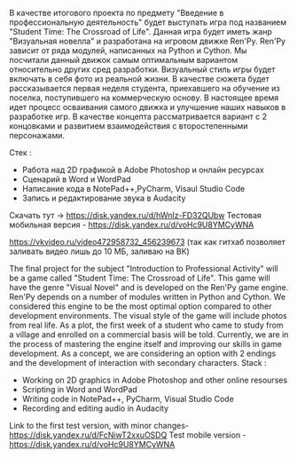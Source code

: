 В качестве итогового проекта по предмету "Введение в профессиональную деятельность" будет выступать игра под названием "Student Time: The Crossroad of Life". Данная игра будет иметь жанр "Визуальная новелла" и разработана на игровом движке Ren'Py. Ren'Py зависит от ряда модулей, написанных на Python и Cython. Мы посчитали данный движок самым оптимальным вариантом относительно других сред разработки. Визуальный стиль игры будет включать в себя фото из реальной жизни. В качестве сюжета будет рассказывается первая неделя студента, приехавшего на обучение из поселка, поступившего на коммерческую основу. В настоящее время идет процесс осваивания самого движка и улучшение наших навыков в разработке игр. В качестве концепта рассматривается вариант с 2 концовками и развитием взаимодействия с второстепенными персонажами.

Стек : 
- Работа над 2D графикой в Adobe Photoshop и онлайн ресурсах
- Сценарий в Word и WordPad
- Написание кода в NotePad++,PyCharm, Visaul Studio Code
- Запись и редактирование звука в Audacity

Скачать тут -> https://disk.yandex.ru/d/hWnIz-FD32QUbw
Тестовая мобильная версия - https://disk.yandex.ru/d/voHc9U8YMCyWNA

https://vkvideo.ru/video472958732_456239673
(так как гитхаб позволяет заливать видео лишь до 10 МБ, заливаю на ВК)

The final project for the subject "Introduction to Professional Activity" will be a game called "Student Time: The Crossroad of Life". This game will have the genre "Visual Novel" and is developed on the Ren'Py game engine. Ren'Py depends on a number of modules written in Python and Cython. We considered this engine to be the most optimal option compared to other development environments. The visual style of the game will include photos from real life. As a plot, the first week of a student who came to study from a village and enrolled on a commercial basis will be told. Currently, we are in the process of mastering the engine itself and improving our skills in game development. As a concept, we are considering an option with 2 endings and the development of interaction with secondary characters. Stack :

- Working on 2D graphics in Adobe Photoshop and other online resourses
- Scripting in Word and WordPad
- Writing code in NotePad++, PyCharm, Visual Studio Code
- Recording and editing audio in Audacity

Link to the first test version, with minor changes- https://disk.yandex.ru/d/FcNiwT2xxuOSDQ
Test mobile version - https://disk.yandex.ru/d/voHc9U8YMCyWNA

